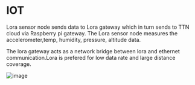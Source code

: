 # IOT

Lora sensor node sends data to Lora gateway which in turn sends to TTN cloud via Raspberry pi gateway. The Lora sensor node measures the accelerometer,temp, humidity, pressure, altitude data.  

The lora gateway acts as a network bridge between lora and ethernet communication.Lora is prefered for low data rate and large distance coverage.

![image](https://user-images.githubusercontent.com/43459203/125150273-6a4c6b80-e0f3-11eb-9e2c-ef8f24d02b89.png)
